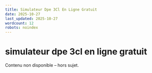 ```yaml
---
title: Simulateur Dpe 3Cl En Ligne Gratuit
date: 2025-10-27
last_updated: 2025-10-27
wordcount: 12
robots: noindex
---
```


# simulateur dpe 3cl en ligne gratuit

Contenu non disponible – hors sujet.